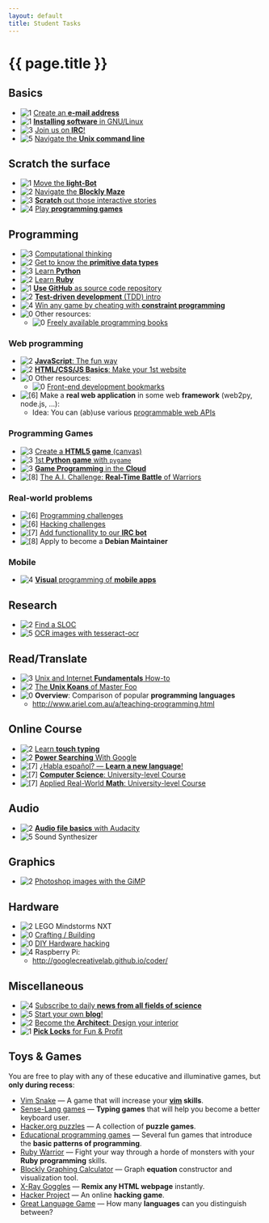 ```yaml
---
layout: default
title: Student Tasks
---
```

{{ page.title }}
================

<!--- Task rating format: ![[max_points_awarded]][difficulty_level]
      Manipulate max_points_awarded value so as to
        minimize points inflation,
        encourage engagement in targeted activities, and
        balance the overall results so as to
          maintain the highest level of competitiveness,
          make no one cry.
-->

Basics
------
* ![[1]][1] [Create an **e-mail address**](tasks/email.md)
* ![[1]][1] [**Installing software** in GNU/Linux](tasks/install_software.md)
* ![[3]][1] [Join us on **IRC**!](tasks/irc.md)
* ![[5]][3] [Navigate the **Unix command line**](tasks/unix_command_line.md)

Scratch the surface
-------------------
* ![[1]][0] [Move the **light-Bot**](http://educative-games.org/#programming/light-bot-2)
* ![[2]][1] [Navigate the **Blockly Maze**](tasks/scratch_blockly_maze.md)
* ![[3]][2] [**Scratch** out those interactive stories](tasks/scratch.md)
* ![[4]][0] [Play **programming games**](tasks/play_games.md)

<!---
  http://mark-byers.blogspot.com/2009/01/light-bot-in-131-commands.html
  He wrote a program to find the minimal (unreadable) solution for it.
  Very nicely details how he limited and reduced the (very large) brute-force search space. :)
-->

Programming
-----------
* ![[3]][0] [Computational thinking](tasks/computational_thinking.md)
* ![[2]][1] [Get to know the **primitive data types**](tasks/data_types.md)
* ![[3]][2] [Learn **Python**](tasks/python.md)
* ![[2]][2] [Learn **Ruby**](tasks/ruby.md)
* ![[1]][1] [**Use GitHub** as source code repository](tasks/git.md)
* ![[2]][3] [**Test-driven development** (TDD) intro](tasks/TDD_koans.md)
* ![[4]][4] [Win any game by cheating with **constraint programming**](tasks/constraint_programming.md)
* ![[0]][4] Other resources:
  * ![[0]][5] [Freely available programming books](http://stackoverflow.com/questions/194812/list-of-freely-available-programming-books/392926#392926)

### Web programming ###
* ![[2]][2] [**JavaScript**: The fun way](tasks/javascript_fun.md)
* ![[2]][2] [**HTML/CSS/JS Basics**: Make your 1st website](tasks/1st_website.md)
* ![[0]][4] Other resources:
  * ![[0]][5] [Front-end development bookmarks](https://github.com/dypsilon/frontend-dev-bookmarks)
* ![[6]][5] Make a **real web application** in some web **framework** (web2py, node.js, ...):
  * Idea: You can (ab)use various [programmable web APIs](http://www.programmableweb.com/)

### Programming Games ###
* ![[3]][3] [Create a **HTML5 game** (canvas)](tasks/html_game.md)
* ![[3]][3] [1st **Python game** with `pygame`](tasks/pygame.md)
* ![[3]][5] [**Game Programming** in the **Cloud**](tasks/game_programming_online.md)
* ![[8]][5] [The A.I. Challenge: **Real-Time Battle** of Warriors](tasks/aichallenge.md)

### Real-world problems ###
* ![[6]][4] [Programming challenges](tasks/programming_problems.md)
* ![[6]][5] [Hacking challenges](tasks/hacking_challenges.md)
* ![[7]][5] [Add functionallity to our **IRC bot**](tasks/irc_bot.md)
* ![[8]][5] Apply to become a **Debian Maintainer**

### Mobile ###
* ![[4]][3] [**Visual** programming of **mobile apps**](tasks/mobile_visual.md)

Research
--------
* ![[2]][4] [Find a SLOC](tasks/Find_a_SLOC.md)
* ![[5]][5] [OCR images with tesseract-ocr](tasks/tesseract.md)

Read/Translate
--------------------
* ![[3]][3] [Unix and Internet **Fundamentals** How-to](tasks/TLDP_UIF.md)
* ![[2]][4] [The **Unix Koans** of Master Foo](tasks/unix_koans.md)
* ![[0]][4] **Overview**: Comparison of popular **programming languages**
  * http://www.ariel.com.au/a/teaching-programming.html

Online Course
-------------
* ![[2]][1] [Learn **touch typing**](tasks/touch_typing.md)
* ![[2]][2] [**Power Searching** With Google](tasks/power_searching_google.md)
* ![[7]][0] [¿Habla español? — **Learn a new language**!](tasks/new_language.md)
* ![[7]][4] [**Computer Science**: University-level Course](tasks/cs_course.md)
* ![[7]][4] [Applied Real-World **Math**: University-level Course](tasks/math.md)

Audio
-----
* ![[2]][1] [**Audio file basics** with Audacity](tasks/audacity.md)
* ![[5]][4] Sound Synthesizer

Graphics
-----
* ![[2]][0] [Photoshop images with the GiMP](tasks/gimp.md)

Hardware
--------
* ![[2]][3] LEGO Mindstorms NXT
* ![[0]][0] [Crafting / Building](tasks/crafting.md)
* ![[0]][0] [DIY Hardware hacking](tasks/hw_hacking.md)
* ![[4]][4] Raspberry Pi:
  * http://googlecreativelab.github.io/coder/

Miscellaneous
-------------
* ![[4]][1] [Subscribe to daily **news from all fields of science**](tasks/zeitnews.md)
* ![[5]][1] [Start your own **blog**!](tasks/blog.md)
* ![[2]][2] [Become the **Architect**: Design your interior](tasks/interior_design.md)
* ![[1]][1] [**Pick Locks** for Fun & Profit](tasks/lockpicking.md)

Toys & Games
------------
You are free to play with any of these educative and illuminative games, but **only during recess**:

* [Vim Snake](http://www.vimsnake.com/) — A game that will increase your **[vim](tasks/advanced_text_editing.md) skills**.
* [Sense-Lang games](http://games.sense-lang.org/) — **Typing games** that will help you become a better keyboard user.
* [Hacker.org puzzles](http://www.hacker.org/) — A collection of **puzzle games**.
* [Educational programming games](http://educative-games.org/) — Several fun games that introduce the **basic patterns of programming**.
* [Ruby Warrior](https://www.bloc.io/ruby-warrior/) — Fight your way through a horde of monsters with your **Ruby programming** skills.
* [Blockly Graphing Calculator](http://blockly-demo.appspot.com/static/apps/graph/index.html#nu7gas) — Graph **equation** constructor and visualization tool.
* [X-Ray Goggles](https://goggles.webmaker.org/) — **Remix any HTML webpage** instantly.
* [Hacker Project](http://www.hacker-project.com/) — An online **hacking game**.
* [Great Language Game](http://greatlanguagegame.com/) — How many **languages** can you distinguish between?



[0]: https://github.com/CoderDojoSI/ideas/raw/master/tasks/resources/level_0.png "Level: ?"
[1]: https://github.com/CoderDojoSI/ideas/raw/master/tasks/resources/level_1.png "Level: easy"
[2]: https://github.com/CoderDojoSI/ideas/raw/master/tasks/resources/level_2.png "Level: novice"
[3]: https://github.com/CoderDojoSI/ideas/raw/master/tasks/resources/level_3.png "Level: intermediate"
[4]: https://github.com/CoderDojoSI/ideas/raw/master/tasks/resources/level_4.png "Level: advanced"
[5]: https://github.com/CoderDojoSI/ideas/raw/master/tasks/resources/level_5.png "Level: master"

